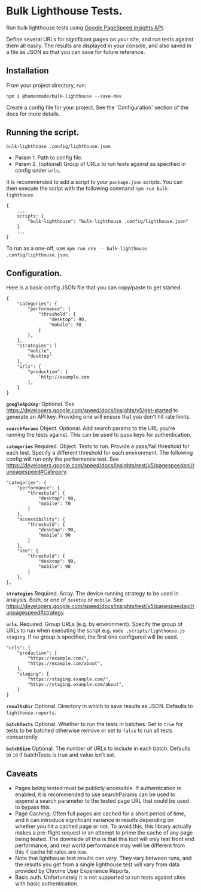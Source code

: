 # Bulk Lighthouse Tests.

Run bulk lighthouse tests using [Google PageSpeed Insights API](https://developers.google.com/speed/docs/insights/v5/about).

Define several URLs for significant pages on your site, and run tests against them all easily. The results are displayed in your console, and also saved in a file as JSON so that you can save for future reference.

## Installation

From your project directory, run:

```
npm i @humanmade/bulk-lighthouse --save-dev
```

Create a config file for your project. See the 'Configuration' section of the docs for more details.

## Running the script.

```
bulk-lighthouse .config/lighthouse.json
```

* Param 1. Path to config file.
* Param 2. (optional) Group of URLs to run tests against as specified in config under `urls`.

It is recommended to add a script to your `package.json` scripts. You can then execute the script with the following command `npm run bulk-lighthouse`.

```
{
	...
	scripts: {
		"bulk-lighthouse": "bulk-lighthouse .config/lighthouse.json"
	}
	...
}
```

To run as a one-off, use `npm run env -- bulk-lighthouse .config/lighthouse.json`.

## Configuration.

Here is a basic config JSON file that you can copy/paste to get started.

```
{
	"categories": {
		"performance": {
			"threshold": {
				"desktop": 90,
				"mobile": 70
			}
		},
	},
	"strategies": [
		"mobile",
		"desktop"
	],
	"urls": {
		"production": [
			'http://example.com
		],
	}
}
```

**`googleApiKey`**: Optional. See https://developers.google.com/speed/docs/insights/v5/get-started to generate an API key. Providing one will ensure that you don't hit rate limits.


**`searchParams`** Object. Optional. Add search params to the URL you're running the tests against. This can be used to pass keys for authentication.

**`categories`** Required. Object. Tests to run. Provide a pass/fail threshold for each test. Specify a different threshold for each environment. The following config will run only the performance test.  See https://developers.google.com/speed/docs/insights/rest/v5/pagespeedapi/runpagespeed#Category.

```
"categories": {
	"performance": {
		"threshold": {
			"desktop": 90,
			"mobile": 70
		}
	},
	"accessibility": {
		"threshold": {
			"desktop": 90,
			"mobile": 90
		}
	},
	"seo": {
		"threshold": {
			"desktop": 90,
			"mobile": 90
		}
	},
},
```

**`strategies`** Required. Array. The device running strategy to be used in analysis. Both, or one of `desktop` or `mobile`. See https://developers.google.com/speed/docs/insights/rest/v5/pagespeedapi/runpagespeed#strategy

**`urls`**. Required. Group URLs (e.g. by environment). Specify the group of URLs to run when executing the script e.g. `node .scripts/lighthouse.js staging`. If no group is specified, the first one configured will be used.

```
"urls": {
	"production": [
		"https://example.com/",
		"https://example.com/about",
	],
	"staging": [
		"https://staging.example.com/",
		"https://staging.example.com/about",
	]
}
```

**`resultsDir`** Optional. Directory in which to save results as JSON. Defaults to `lighthouse-reports`.

**`batchTests`** Optional. Whether to run the tests in batches. Set to `true` for tests to be batched otherwise remove or set to `false` to run all tests concurrently.

**`batchSize`** Optional. The number of URLs to include in each batch. Defaults to `10` if batchTests is true and value isn't set.

## Caveats

* Pages being tested must be publicly accessible. If authentication is enabled, it is recommended to use searchParams can be used to append a search parameter to the tested page URL that could be used to bypass this.
* Page Caching. Often full pages are cached for a short period of time, and it can introduce significant variance in results depending on whether you hit a cached page or not. To avoid this, this library actually makes a pre-flight request in an attempt to prime the cache of any page being tested. The downside of this is that this tool will only test front end performance, and real world performance may well be different from this if cache hit rates are low.
* Note that lighthouse test results can vary. They vary between runs, and the results you get from a single lighthouse test will vary from data provided by Chrome User Experience Reports.
* Basic auth. Unfortunately it is not supported to run tests against sites with basic authentication.
